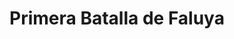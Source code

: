 ﻿---
title: "Primera Batalla de Faluya"
permalink: periodes_1015.html
layout: periode
dataInici: 2004-04-04
dataFi: 2004-05-01
sidebar: periodes
pares:
  - id: 488
    title: "Guerra de Irak"
    dataInici: "(2003-03-20)"
    dataFi: "(2011-12-18)"

fills:
jocsPrincipals:
  - title: "Battle for Fallujah: April 2004"
    bggId: 55039
    dataInici: 
    dataFi: 

jocsEscenaris:
jocsEpoca:
  - title: "Fallujah, 2004: City Fighting in Iraq"
    bggId: 175235
    escenari: ""
    dataInici: 
    dataFi: 

jocsEpocaEscenaris:
---
